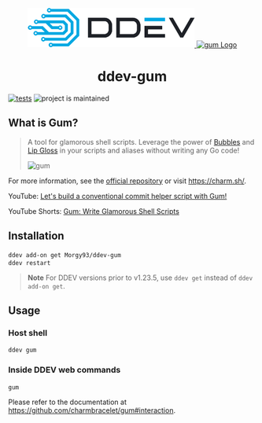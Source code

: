 <div align="center">
    <a href="https://ddev.com/">
        <img src="https://raw.githubusercontent.com/ddev/ddev/master/images/ddev-logo.svg" alt="DDEV logo" height="80">
    </a>
    <a href="https://github.com/charmbracelet/gum">
        <img src="https://stuff.charm.sh/gum/gum.png" alt="gum Logo" height="80">
    </a>
    <h1 align="center">ddev-gum</h1>
</div>

[![tests](https://github.com/Morgy93/ddev-gum/actions/workflows/tests.yml/badge.svg)](https://github.com/Morgy93/ddev-gum/actions/workflows/tests.yml) ![project is maintained](https://img.shields.io/maintenance/yes/2024.svg)

## What is Gum?

> A tool for glamorous shell scripts. Leverage the power of [Bubbles](https://github.com/charmbracelet/bubbles) and [Lip Gloss](https://github.com/charmbracelet/lipgloss) in your scripts and aliases without writing any Go code!
>
> ![gum](https://github.com/Morgy93/ddev-gum/assets/7961978/426f48a5-f02e-423e-a894-ca54bd2cd0d1)

For more information, see the [official repository](https://github.com/charmbracelet/gum) or visit <https://charm.sh/>.

YouTube: [Let's build a conventional commit helper script with Gum!](https://youtube.com/watch?v=vtCwt-4tIto)

YouTube Shorts: [Gum: Write Glamorous Shell Scripts](https://www.youtube.com/watch?v=J7S-qastsqg)

## Installation

```shell
ddev add-on get Morgy93/ddev-gum
ddev restart
```

> **Note**
> For DDEV versions prior to v1.23.5, use `ddev get` instead of `ddev add-on get`.

## Usage

### Host shell

```shell
ddev gum
```

### Inside DDEV web commands

```shell
gum
```

Please refer to the documentation at <https://github.com/charmbracelet/gum#interaction>.
